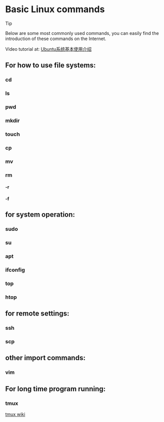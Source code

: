 # Basic Linux commands
> [!TIP]
> Below are some most commonly used commands, you can easily find the introduction of these commands on the Internet.

Video tutorial at: [Ubuntu系统基本使用介绍](https://www.bilibili.com/video/BV1GG411S7MB/)
## For how to use file systems: 
### cd
### ls
### pwd
### mkdir
### touch
### cp
### mv
### rm
#### -r
#### -f
## for system operation: 
### sudo
### su
### apt
### ifconfig
### top
### htop
## for remote settings:
### ssh
### scp
## other import commands:
### vim

## For long time program running:
### tmux
[tmux wiki](https://github.com/tmux/tmux/wiki)
